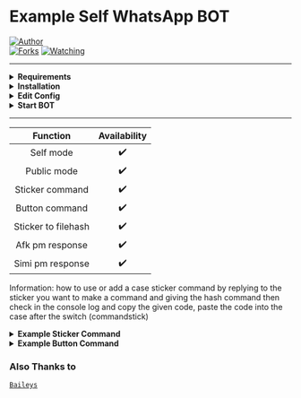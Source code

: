 # Example Self WhatsApp BOT  

<a href="https://github.com/Rhishnaa"><img title="Author" src="https://img.shields.io/badge/Author-RHISHNA-red.svg?style=for-the-badge&logo=github" /></a>  
<a href="https://github.com/Rhishnaa/GithubBot/network/members"><img title="Forks" src="https://img.shields.io/github/forks/Rhishnaa/GithubBot?color=green&style=flat-square" /></a>
<a href="https://github.com/Rhishnaa/GithubBot/watchers"><img title="Watching" src="https://img.shields.io/github/watchers/Rhishnaa/GithubBot?label=watchers&color=blue&style=flat-square" /></a> <br>

---

<!-- Requirements -->
<details><summary><b>Requirements</b></summary><br>
  
* some text editor
* [node js](https://nodejs.org/en/)
* [git](https://git-scm.com/downloads)  
</details>

<!-- Installation -->
<details><summary><b>Installation</b></summary><br>
  
```bash
> git clone https://github.com/Rhishnaa/GithubBot
> cd GithubBot
> npm install
```
</details>

<!-- Edit -->
<details><summary><b>Edit Config</b></summary><br>
  
```bash
> "prefix": ".", 
> "apikey": "YOURAPIKEY",
```
  
you can get apikey for free [here](https://zenzapi.xyz/)
<br>
</details>

<!-- Start -->
<details><summary><b>Start BOT</b></summary><br>
  
```bash
> npm start
```
  
scan the QR code using your WhatsApp!
</details>

---

| Function | Availability |
| :------: | :----------: |
| Self mode     |      ✔️      |
| Public mode   |      ✔️      |
| Sticker command   |      ✔️      |
| Button command   |      ✔️      |
| Sticker to filehash   |      ✔️      |
| Afk pm response   |      ✔️      |
| Simi pm response   |      ✔️      |

Information: how to use or add a case sticker command by replying to the sticker you want to make a command and giving the hash command then check in the console log and copy the given code, paste the code into the case after the switch (commandstick)

<!-- Example -->
<details><summary><b>Example Sticker Command</b></summary><br>
  <img src="https://media.giphy.com/media/nZKKin2VF2SdfilNph/giphy.gif" width="260">
</details>
<details><summary><b>Example Button Command</b></summary><br>
  <img src="https://media.giphy.com/media/sNvX607VSAw8Eq2vqB/giphy.gif" width="260">
</details>

### Also Thanks to

  [`Baileys`](https://github.com/adiwajshing/Baileys)
